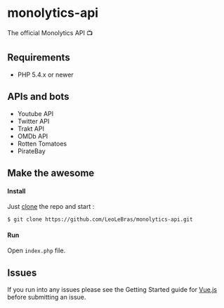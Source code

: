 # monolytics-api
The official Monolytics API :tv:

## Requirements
- PHP 5.4.x or newer

## APIs and bots
- Youtube API
- Twitter API
- Trakt API
- OMDb API
- Rotten Tomatoes
- PirateBay

## Make the awesome

#### Install
Just [clone](github-windows://openRepo/https://github.com/LeoLeBras/monolytics-api.git) the repo
and start :
```shell
$ git clone https://github.com/LeoLeBras/monolytics-api.git
```

#### Run
Open ```index.php``` file.

## Issues
If you run into any issues please see the Getting Started guide for [Vue.js](http://vuejs.org/guide/) before submitting an issue.
